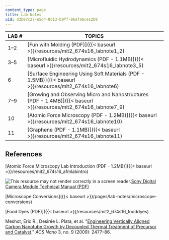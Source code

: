 ```yaml
---
content_type: page
title: Lab Notes
uid: d3b07c27-e5d4-8d13-b9ff-06afa6ce12b9
---
```


| LAB # | TOPICS |
| --- | --- |
| 1–2 | [Fun with Molding (PDF)]({{< baseurl >}}/resources/mit2_674s16_labnote1_2) |
| 3–5 | [Microfluidic Hydrodynamics (PDF - 1.1MB)]({{< baseurl >}}/resources/mit2_674s16_labnote3_5) |
| 6 | [Surface Engineering Using Soft Materials (PDF - 1.5MB)]({{< baseurl >}}/resources/mit2_674s16_labnote6) |
| 7–9 | [Growing and Observing Micro and Nanostructures (PDF - 1.4MB)]({{< baseurl >}}/resources/mit2_674s16_labnote7_9) |
| 10 | [Atomic Force Microscopy (PDF - 1.2MB)]({{< baseurl >}}/resources/mit2_674s16_labnote10) |
| 11 | [Graphene (PDF - 1.1MB)]({{< baseurl >}}/resources/mit2_674s16_labnote11) 

References
----------

[Atomic Force Microscopy Lab Introduction (PDF - 1.2MB)]({{< baseurl >}}/resources/mit2_674s16_afmlabintro)

![This resource may not render correctly in a screen reader.](/images/inacessible.gif)[Sony Digital Camera Module Technical Manual (PDF)](https://pro.sony.com/bbsc/assetDownloadController/XCDV60_V60CR_SX90_SX90CR_U100_U100CR_Technical_Manual.pdf?path=Asset%20Hierarchy$Professional$SEL-yf-generic-153703$SEL-yf-generic-153738SEL-asset-116864.pdf&id=StepID$SEL-asset-116864$original&dimension=original)

[Microscope Conversions]({{< baseurl >}}/pages/lab-notes/microscope-conversions)

[Food Dyes (PDF)]({{< baseurl >}}/resources/mit2_674s16_fooddyes)

Meshot, Eric R., Desirée L. Plata, et al. "[Engineering Vertically Aligned Carbon Nanotube Growth by Decoupled Thermal Treatment of Precursor and Catalyst](https://doi.org/10.1021/nn900446a)." _ACS Nano_ 3, no. 9 (2009): 2477–86.